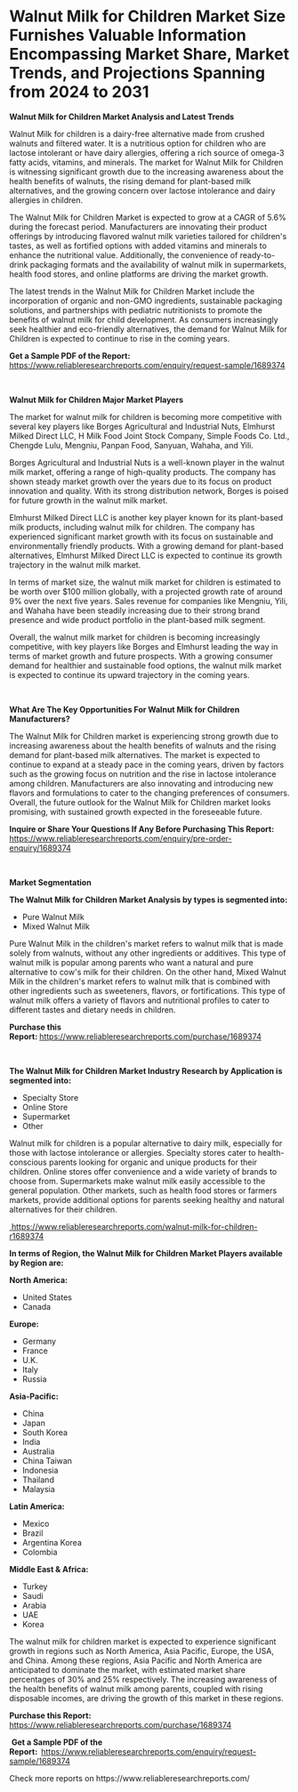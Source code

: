 <p><h1>Walnut Milk for Children Market Size Furnishes Valuable Information Encompassing Market Share, Market Trends, and Projections Spanning from 2024 to 2031</h1></p><p><strong>Walnut Milk for Children Market Analysis and Latest Trends</strong></p>
<p><p>Walnut Milk for children is a dairy-free alternative made from crushed walnuts and filtered water. It is a nutritious option for children who are lactose intolerant or have dairy allergies, offering a rich source of omega-3 fatty acids, vitamins, and minerals. The market for Walnut Milk for Children is witnessing significant growth due to the increasing awareness about the health benefits of walnuts, the rising demand for plant-based milk alternatives, and the growing concern over lactose intolerance and dairy allergies in children.</p><p>The Walnut Milk for Children Market is expected to grow at a CAGR of 5.6% during the forecast period. Manufacturers are innovating their product offerings by introducing flavored walnut milk varieties tailored for children's tastes, as well as fortified options with added vitamins and minerals to enhance the nutritional value. Additionally, the convenience of ready-to-drink packaging formats and the availability of walnut milk in supermarkets, health food stores, and online platforms are driving the market growth.</p><p>The latest trends in the Walnut Milk for Children Market include the incorporation of organic and non-GMO ingredients, sustainable packaging solutions, and partnerships with pediatric nutritionists to promote the benefits of walnut milk for child development. As consumers increasingly seek healthier and eco-friendly alternatives, the demand for Walnut Milk for Children is expected to continue to rise in the coming years.</p></p>
<p><strong>Get a Sample PDF of the Report:&nbsp;</strong> <a href="https://www.reliableresearchreports.com/enquiry/request-sample/1689374">https://www.reliableresearchreports.com/enquiry/request-sample/1689374</a></p>
<p>&nbsp;</p>
<p><strong>Walnut Milk for Children Major Market Players</strong></p>
<p><p>The market for walnut milk for children is becoming more competitive with several key players like Borges Agricultural and Industrial Nuts, Elmhurst Milked Direct LLC, H Milk Food Joint Stock Company, Simple Foods Co. Ltd., Chengde Lulu, Mengniu, Panpan Food, Sanyuan, Wahaha, and Yili.</p><p>Borges Agricultural and Industrial Nuts is a well-known player in the walnut milk market, offering a range of high-quality products. The company has shown steady market growth over the years due to its focus on product innovation and quality. With its strong distribution network, Borges is poised for future growth in the walnut milk market.</p><p>Elmhurst Milked Direct LLC is another key player known for its plant-based milk products, including walnut milk for children. The company has experienced significant market growth with its focus on sustainable and environmentally friendly products. With a growing demand for plant-based alternatives, Elmhurst Milked Direct LLC is expected to continue its growth trajectory in the walnut milk market.</p><p>In terms of market size, the walnut milk market for children is estimated to be worth over $100 million globally, with a projected growth rate of around 9% over the next five years. Sales revenue for companies like Mengniu, Yili, and Wahaha have been steadily increasing due to their strong brand presence and wide product portfolio in the plant-based milk segment.</p><p>Overall, the walnut milk market for children is becoming increasingly competitive, with key players like Borges and Elmhurst leading the way in terms of market growth and future prospects. With a growing consumer demand for healthier and sustainable food options, the walnut milk market is expected to continue its upward trajectory in the coming years.</p></p>
<p>&nbsp;</p>
<p><strong>What Are The Key Opportunities For Walnut Milk for Children Manufacturers?</strong></p>
<p><p>The Walnut Milk for Children market is experiencing strong growth due to increasing awareness about the health benefits of walnuts and the rising demand for plant-based milk alternatives. The market is expected to continue to expand at a steady pace in the coming years, driven by factors such as the growing focus on nutrition and the rise in lactose intolerance among children. Manufacturers are also innovating and introducing new flavors and formulations to cater to the changing preferences of consumers. Overall, the future outlook for the Walnut Milk for Children market looks promising, with sustained growth expected in the foreseeable future.</p></p>
<p><strong>Inquire or Share Your Questions If Any Before Purchasing This Report:</strong> <a href="https://www.reliableresearchreports.com/enquiry/pre-order-enquiry/1689374">https://www.reliableresearchreports.com/enquiry/pre-order-enquiry/1689374</a></p>
<p>&nbsp;</p>
<p><strong>Market Segmentation</strong></p>
<p><strong>The Walnut Milk for Children Market Analysis by types is segmented into:</strong></p>
<p><ul><li>Pure Walnut Milk</li><li>Mixed Walnut Milk</li></ul></p>
<p><p>Pure Walnut Milk in the children's market refers to walnut milk that is made solely from walnuts, without any other ingredients or additives. This type of walnut milk is popular among parents who want a natural and pure alternative to cow's milk for their children. On the other hand, Mixed Walnut Milk in the children's market refers to walnut milk that is combined with other ingredients such as sweeteners, flavors, or fortifications. This type of walnut milk offers a variety of flavors and nutritional profiles to cater to different tastes and dietary needs in children.</p></p>
<p><strong>Purchase this Report:&nbsp;</strong><a href="https://www.reliableresearchreports.com/purchase/1689374">https://www.reliableresearchreports.com/purchase/1689374</a></p>
<p>&nbsp;</p>
<p><strong>The Walnut Milk for Children Market Industry Research by Application is segmented into:</strong></p>
<p><ul><li>Specialty Store</li><li>Online Store</li><li>Supermarket</li><li>Other</li></ul></p>
<p><p>Walnut milk for children is a popular alternative to dairy milk, especially for those with lactose intolerance or allergies. Specialty stores cater to health-conscious parents looking for organic and unique products for their children. Online stores offer convenience and a wide variety of brands to choose from. Supermarkets make walnut milk easily accessible to the general population. Other markets, such as health food stores or farmers markets, provide additional options for parents seeking healthy and natural alternatives for their children.</p></p>
<p><a href="https://www.reliableresearchreports.com/walnut-milk-for-children-r1689374">&nbsp;https://www.reliableresearchreports.com/walnut-milk-for-children-r1689374</a></p>
<p><strong>In terms of Region, the Walnut Milk for Children Market Players available by Region are:</strong></p>
<p>
    <p> <strong> North America: </strong>
        <ul>
            <li>United States</li>
            <li>Canada</li>
        </ul>
        </p> 
    <p> <strong> Europe: </strong>
        <ul>
            <li>Germany</li>
            <li>France</li>
            <li>U.K.</li>
            <li>Italy</li>
            <li>Russia</li>
        </ul>
        </p> 
    <p> <strong> Asia-Pacific: </strong>
        <ul>
            <li>China</li>
            <li>Japan</li>
            <li>South Korea</li>
            <li>India</li>
            <li>Australia</li>
            <li>China Taiwan</li>
            <li>Indonesia</li>
            <li>Thailand</li>
            <li>Malaysia</li>
        </ul>
        </p> 
    <p> <strong> Latin America: </strong>
        <ul>
            <li>Mexico</li>
            <li>Brazil</li>
            <li>Argentina Korea</li>
            <li>Colombia</li>
        </ul>
        </p> 
    <p> <strong> Middle East & Africa: </strong>
        <ul>
            <li>Turkey</li>
            <li>Saudi</li>
            <li>Arabia</li>
            <li>UAE</li>
            <li>Korea</li>
        </ul>
    </p>
    </p>
<p><p>The walnut milk for children market is expected to experience significant growth in regions such as North America, Asia Pacific, Europe, the USA, and China. Among these regions, Asia Pacific and North America are anticipated to dominate the market, with estimated market share percentages of 30% and 25% respectively. The increasing awareness of the health benefits of walnut milk among parents, coupled with rising disposable incomes, are driving the growth of this market in these regions.</p></p>
<p><strong>Purchase this Report: </strong><a href="https://www.reliableresearchreports.com/purchase/1689374">https://www.reliableresearchreports.com/purchase/1689374</a></p>
<p>&nbsp;<strong>Get a Sample PDF of the Report:&nbsp;&nbsp;</strong><a href="https://www.reliableresearchreports.com/enquiry/request-sample/1689374">https://www.reliableresearchreports.com/enquiry/request-sample/1689374</a></p>
<p><strong></strong></p>
<p>Check more reports on https://www.reliableresearchreports.com/</p>